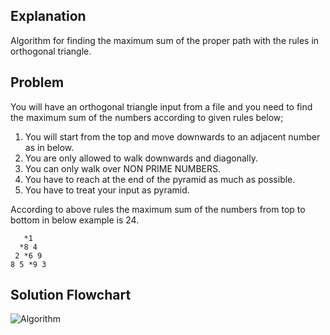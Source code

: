 ## Explanation

Algorithm for finding the maximum sum of the proper path with the rules in orthogonal triangle.

## Problem

You will have an orthogonal triangle input from a file and you need to find the maximum sum of the numbers according to given rules below;  

1. You will start from the top and move downwards to an adjacent number as in below.  
2. You are only allowed to walk downwards and diagonally.  
3. You can only walk over NON PRIME NUMBERS.  
4. You have to reach at the end of the pyramid as much as possible.  
5. You have to treat your input as pyramid. 

According to above rules the maximum sum of the numbers from top to bottom in below example is 24.
```
   *1
  *8 4
 2 *6 9
8 5 *9 3
```

## Solution Flowchart

![Algorithm](../CalculateTheMaxSumFromTriangle/Algorithm.png?raw=true)
